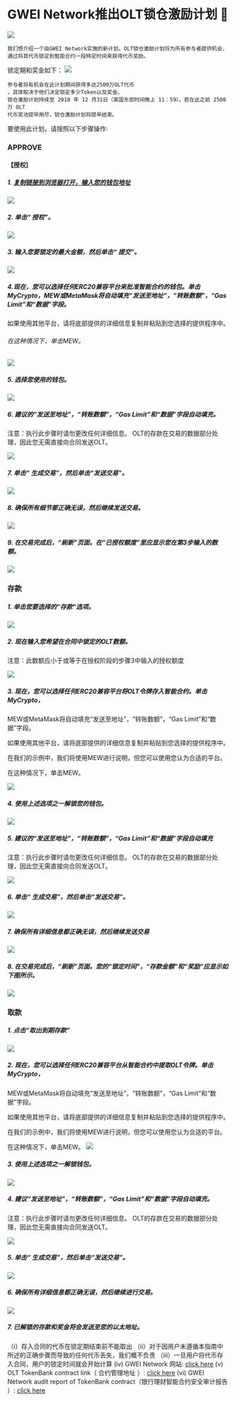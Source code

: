 # GWEI Network推出OLT锁仓激励计划 🔐

####
![](https://mmbiz.qpic.cn/mmbiz_jpg/xDncS1dKP4VoNqOymBkDBahGEElibltQgr6qdarzcufyibI2Hp4zueeDM0DqzialzNl8Qldp15o9deMNkBKL2GXeQ/640?wx_fmt=jpeg&tp=webp&wxfrom=5&wx_lazy=1&wx_co=1)
```
我们想介绍一个由GWEI Network实施的新计划。OLT锁仓激励计划将为所有参与者提供机会，
通过将其代币锁定到智能合约一段特定时间来获得代币奖励。 
```



锁定期和奖金如下：
![](https://mmbiz.qpic.cn/mmbiz_png/xDncS1dKP4VoNqOymBkDBahGEElibltQgYylU85EWWZlIJDDbk8wUTOa7jJtX05KhzhdjYPiaLibfX5KKkNF85Qbg/640?wx_fmt=png&tp=webp&wxfrom=5&wx_lazy=1&wx_co=1)

```
参与者将有机会在此计划期间获得多达2500万OLT代币
，具体取决于他们决定锁定多少Token以及奖金。
锁仓激励计划持续至 2018 年 12 月31日（美国东部时间晚上 11：59）。若在此之前 2500 万 OLT
代币奖池提早用尽，锁仓激励计划将提早结束。
```
要使用此计划，请按照以下步骤操作:

###  APPROVE

#### 【授权]
##### 1. [ 复制链接到浏览器打开，输入您的钱包地址](https://gwei.network/login)
 ![](https://mmbiz.qpic.cn/mmbiz_png/xDncS1dKP4VoNqOymBkDBahGEElibltQgWpnLaciaFHcKtrIOxKvtqzsD1OM1CMAuFbX2mlJCdhyMxCHHkfAw8YA/640?wx_fmt=png&tp=webp&wxfrom=5&wx_lazy=1&wx_co=1)

##### 2. 单击“ 授权”。
 ![](https://mmbiz.qpic.cn/mmbiz_png/xDncS1dKP4VoNqOymBkDBahGEElibltQghBgONjP8nrIuqib0aic9z8Dm9zSVmwDzex0fQEXsIbzFeeiaxia5UpldkA/640?wx_fmt=png&tp=webp&wxfrom=5&wx_lazy=1&wx_co=1)

##### 3.  输入您要锁定的最大金额，然后单击“ 提交”。

 ![](https://mmbiz.qpic.cn/mmbiz_png/xDncS1dKP4VoNqOymBkDBahGEElibltQggwfzgcsF8HWpAZkMxyhODKN9XkLquFNMe24b3zY5VCrYwPxE0DzuhQ/640?wx_fmt=png&tp=webp&wxfrom=5&wx_lazy=1&wx_co=1)


#####  4.现在，您可以选择任何ERC20兼容平台来批准智能合约的钱包。单击MyCrypto，MEW或MetaMask将自动填充“发送至地址”，“转账数额”，“Gas Limit”和“数据”字段。



如果使用其他平台，请将底部提供的详细信息复制并粘贴到您选择的提供程序中。




###### 在这种情况下，单击MEW。



 ![](https://mmbiz.qpic.cn/mmbiz_png/xDncS1dKP4VoNqOymBkDBahGEElibltQg5AnAvwzIPKsTd5ic5wicvelD3yOpEFeKrm67w1FTNJ12ghftqyRraKeQ/640?wx_fmt=png&tp=webp&wxfrom=5&wx_lazy=1&wx_co=1)

##### 5. 选择您使用的钱包。
![](https://mmbiz.qpic.cn/mmbiz_png/xDncS1dKP4VoNqOymBkDBahGEElibltQg6vW5U5ELg9PTNySFsDwOUVRlfc9QGn3qQx3xuxI8pyb1MBbmKEMrrA/640?wx_fmt=png&tp=webp&wxfrom=5&wx_lazy=1&wx_co=1)

##### 6.  建议的“发送至地址”，“转账数额”，“Gas Limit”和“数据”字段自动填充。 
注意：执行此步骤时请勿更改任何详细信息。
OLT的存款在交易的数据部分处理，因此您无需直接向合同发送OLT。

 ![](https://mmbiz.qpic.cn/mmbiz_png/xDncS1dKP4VoNqOymBkDBahGEElibltQgAVG1ia8rLRUQrzw1M1X8QLloGPOggYJ1uLdebGH3PNRNgbCKR2FFibfg/640?wx_fmt=png&tp=webp&wxfrom=5&wx_lazy=1&wx_co=1)

##### 7. 单击“ 生成交易”，然后单击“发送交易”。

 ![](https://mmbiz.qpic.cn/mmbiz_png/xDncS1dKP4VoNqOymBkDBahGEElibltQg5L4YIbvelFEw7IHm6DibAZfhsgXGV8wjFFhd4MGvSEnMuuZjygMzFxQ/640?wx_fmt=png&tp=webp&wxfrom=5&wx_lazy=1&wx_co=1)

##### 8. 确保所有细节都正确无误，然后继续发送交易。

 ![](https://mmbiz.qpic.cn/mmbiz_png/xDncS1dKP4VoNqOymBkDBahGEElibltQgAjjScxfFrEXnWwprdSSVkY3drJKYHSbcqf4ia3Q5Zxca3wuhmlqYgCQ/640?wx_fmt=png&tp=webp&wxfrom=5&wx_lazy=1&wx_co=1)

##### 9.  在交易完成后，“刷新”页面。在“已授权额度”里应显示您在第3步输入的数额。
 ![](https://mmbiz.qpic.cn/mmbiz_png/xDncS1dKP4VoNqOymBkDBahGEElibltQgm6iam4HARg98D6YlGy4IgFFrkmuHbytbP6Jd3NHQJLsswBmibOaZ05pg/640?wx_fmt=png&tp=webp&wxfrom=5&wx_lazy=1&wx_co=1)

### 存款

##### 1. 单击您要选择的“存款”选项。

 ![](https://mmbiz.qpic.cn/mmbiz_png/xDncS1dKP4VoNqOymBkDBahGEElibltQgD3fLpVZSZt5U3txr0qazIWQt3e7icxOCh2PDEfDrJK89net6RnqNmMA/640?wx_fmt=png&tp=webp&wxfrom=5&wx_lazy=1&wx_co=1)

 ##### 2. 现在输入您希望在合同中锁定的OLT数额。 

注意：此数额应小于或等于在授权阶段的步骤3中输入的授权额度

 ![](https://mmbiz.qpic.cn/mmbiz_png/xDncS1dKP4VoNqOymBkDBahGEElibltQgmmX0gcq1SYAEFWFH4rCzKz7xWuVyjNNjgtibGiaJ7WzZV5ibYoztUEkqg/640?wx_fmt=png&tp=webp&wxfrom=5&wx_lazy=1&wx_co=1)

##### 3.   现在，您可以选择任何ERC20兼容平台将OLT令牌存入智能合约。单击MyCrypto，
MEW或MetaMask将自动填充“发送至地址”，“转账数额”，“Gas Limit”和“数据”字段。



如果使用其他平台，请将底部提供的详细信息复制并粘贴到您选择的提供程序中。



在我们的示例中，我们将使用MEW进行说明，但您可以使用您认为合适的平台。



在这种情况下，单击MEW。

 ![](https://mmbiz.qpic.cn/mmbiz_png/xDncS1dKP4VoNqOymBkDBahGEElibltQgp6GzzYAiaY1kAHxG53wzmehT0fFZVFEVlYfZKdibXXsXegAib7J7TAyJw/640?wx_fmt=png&tp=webp&wxfrom=5&wx_lazy=1&wx_co=1)



##### 4. 使用上述选项之一解锁您的钱包。

 ![](https://mmbiz.qpic.cn/mmbiz_png/xDncS1dKP4VoNqOymBkDBahGEElibltQg6vW5U5ELg9PTNySFsDwOUVRlfc9QGn3qQx3xuxI8pyb1MBbmKEMrrA/640?wx_fmt=png&tp=webp&wxfrom=5&wx_lazy=1&wx_co=1)


##### 5.  建议的“发送至地址”，“转账数额”，“Gas Limit”和“数据”字段自动填充
注意：执行此步骤时请勿更改任何详细信息。
OLT的存款在交易的数据部分处理，因此您无需直接向合同发送OLT。

 ![](https://mmbiz.qpic.cn/mmbiz_png/xDncS1dKP4VoNqOymBkDBahGEElibltQgAVG1ia8rLRUQrzw1M1X8QLloGPOggYJ1uLdebGH3PNRNgbCKR2FFibfg/640?wx_fmt=png&tp=webp&wxfrom=5&wx_lazy=1&wx_co=1)



##### 6. 单击“ 生成交易”，然后单击“发送交易”。
 ![](https://mmbiz.qpic.cn/mmbiz_png/xDncS1dKP4VoNqOymBkDBahGEElibltQg5L4YIbvelFEw7IHm6DibAZfhsgXGV8wjFFhd4MGvSEnMuuZjygMzFxQ/640?wx_fmt=png&tp=webp&wxfrom=5&wx_lazy=1&wx_co=1)



##### 7. 确保所有详细信息都正确无误，然后继续发送交易

 ![](https://mmbiz.qpic.cn/mmbiz_png/xDncS1dKP4VoNqOymBkDBahGEElibltQgAjjScxfFrEXnWwprdSSVkY3drJKYHSbcqf4ia3Q5Zxca3wuhmlqYgCQ/640?wx_fmt=png&tp=webp&wxfrom=5&wx_lazy=1&wx_co=1)


##### 8.  在交易完成后，“刷新”页面。您的“锁定时间”，“存款金额”和“奖励”应显示如下图所示。
 ![](https://mmbiz.qpic.cn/mmbiz_png/xDncS1dKP4VoNqOymBkDBahGEElibltQgQpjby0iaC3yyj56gLaqyfjLjgMNUJyicJelnTgpuhnmgBicoRkWfc0DFA/640?wx_fmt=png&tp=webp&wxfrom=5&wx_lazy=1&wx_co=1)



###   取款
##### 1. 点击“取出到期存款”

 ![](https://mmbiz.qpic.cn/mmbiz_png/xDncS1dKP4VoNqOymBkDBahGEElibltQg7ualaibhDaFoibib7wI90Yq3g05CF1SMC5kibdMvmT4sTFzlzm9CXKicDAQ/640?wx_fmt=png&tp=webp&wxfrom=5&wx_lazy=1&wx_co=1)

##### 2. 现在，您可以选择任何ERC20兼容平台从智能合约中提取OLT令牌。单击MyCrypto，
MEW或MetaMask将自动填充“发送至地址”，“转账数额”，“Gas Limit”和“数据”字段。


如果使用其他平台，请将底部提供的详细信息复制并粘贴到您选择的提供程序中。



在我们的示例中，我们将使用MEW进行说明，但您可以使用您认为合适的平台。

 

在这种情况下，单击MEW。
 ![](https://mmbiz.qpic.cn/mmbiz_png/xDncS1dKP4VoNqOymBkDBahGEElibltQgxLV9RyNYkicazgjTBHw1H3ssxz25VMsKPwFPicWmHJEiaMickz7MwGvmEA/640?wx_fmt=png&tp=webp&wxfrom=5&wx_lazy=1&wx_co=1)

##### 3. 使用上述选项之一解锁钱包。
 ![](https://mmbiz.qpic.cn/mmbiz_png/xDncS1dKP4VoNqOymBkDBahGEElibltQg6vW5U5ELg9PTNySFsDwOUVRlfc9QGn3qQx3xuxI8pyb1MBbmKEMrrA/640?wx_fmt=png&tp=webp&wxfrom=5&wx_lazy=1&wx_co=1)


##### 4. 建议“发送至地址”，“转账数额”，“Gas Limit”和“数据”字段自动填充。 
 注意：执行此步骤时请勿更改任何详细信息。
 OLT的存款在交易的数据部分处理，因此您无需直接向合同发送OLT。

 ![](https://mmbiz.qpic.cn/mmbiz_png/xDncS1dKP4VoNqOymBkDBahGEElibltQgAVG1ia8rLRUQrzw1M1X8QLloGPOggYJ1uLdebGH3PNRNgbCKR2FFibfg/640?wx_fmt=png&tp=webp&wxfrom=5&wx_lazy=1&wx_co=1)

##### 5. 单击“ 生成交易”，然后单击“发送交易”。
 ![](https://mmbiz.qpic.cn/mmbiz_png/xDncS1dKP4VoNqOymBkDBahGEElibltQg5L4YIbvelFEw7IHm6DibAZfhsgXGV8wjFFhd4MGvSEnMuuZjygMzFxQ/640?wx_fmt=png&tp=webp&wxfrom=5&wx_lazy=1&wx_co=1)

##### 6.  确保所有详细信息都正确无误，然后继续进行交易。
 ![](https://mmbiz.qpic.cn/mmbiz_png/xDncS1dKP4VoNqOymBkDBahGEElibltQgAjjScxfFrEXnWwprdSSVkY3drJKYHSbcqf4ia3Q5Zxca3wuhmlqYgCQ/640?wx_fmt=png&tp=webp&wxfrom=5&wx_lazy=1&wx_co=1)

##### 7.  已解锁的存款和奖金将会发送至您的以太地址。
（i）存入合同的代币在锁定期结束前不能取出
（ii）对于因用户未遵循本指南中所述的正确步骤而导致的任何代币丢失，我们概不负责
（iii）一旦用户将代币存入合同，用户的锁定时间就会开始计算
 (iv) GWEI Network 网站: [click here](https://gwei.network/)
 (v) OLT TokenBank contract link（ 合约管理地址 ）: [click here](https://gwei.network/login)
 (vi) GWEI Network audit report of TokenBank contract（银行理财智能合约安全审计报告 ）: [click here](https://s3-ap-northeast-1.amazonaws.com/gwei-network/GWEI+Smart+Contract+Audit+Report_2.pdf)
